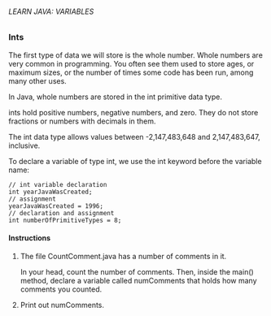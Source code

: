 ###### LEARN JAVA: VARIABLES

### Ints

The first type of data we will store is the whole number. Whole numbers are very common in programming. You often see them used to store ages, or maximum sizes, or the number of times some code has been run, among many other uses.

In Java, whole numbers are stored in the int primitive data type.

ints hold positive numbers, negative numbers, and zero. They do not store fractions or numbers with decimals in them.

The int data type allows values between -2,147,483,648 and 2,147,483,647, inclusive.

To declare a variable of type int, we use the int keyword before the variable name:
```
// int variable declaration
int yearJavaWasCreated;
// assignment
yearJavaWasCreated = 1996;
// declaration and assignment
int numberOfPrimitiveTypes = 8;
```
#### Instructions

1. The file CountComment.java has a number of comments in it.

    In your head, count the number of comments. Then, inside the main() method, declare a variable called numComments that holds how many comments you counted.

2. Print out numComments.